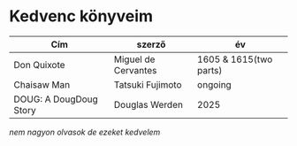 # Kedvenc könyveim

| Cím      | szerző | év |
| -------- | ------ |----|
| Don Quixote      | Miguel de Cervantes      | 1605 & 1615(two parts) |
| Chaisaw Man   | Tatsuki Fujimoto        | ongoing |
|DOUG: A DougDoug Story | Douglas Werden| 2025 |
*nem nagyon olvasok de ezeket kedvelem*
